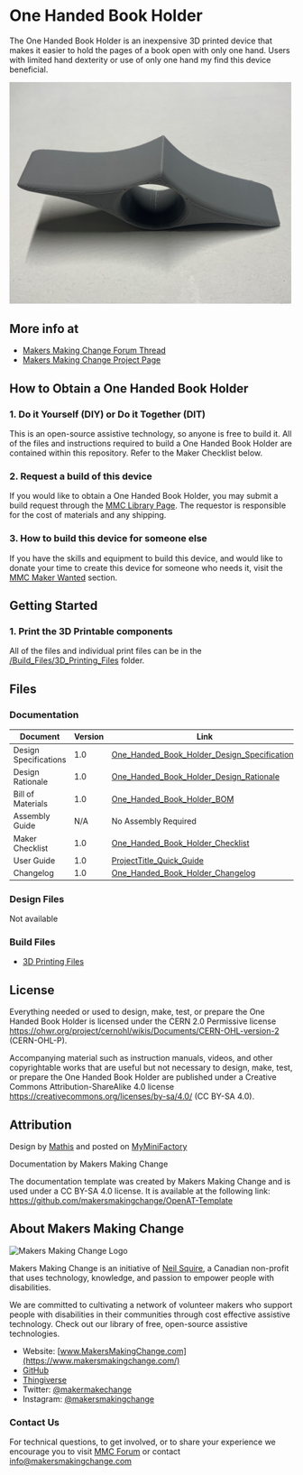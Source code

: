 <!--- 
Open Source Assistive Technology: GitHub Readme Template
 --->

<!---
INSTRUCTIONS
This is a markdown template for creating the README.md file in a GitHub repository. This file is rendered and displayed automatically when someone visits the repository.

This document includes helper text that will not be displayed when rendered. Any text between the less-than sign + exclamation mark + three hyphen-minus (<!---) and matching three hyphen-minus + greater-than sign will not be displayed. This helper text can be deleted once the corresponding section is completed.

 --->
 
 <!--- 
TITLE
Should match the name of the GitHub repository. Choose something descriptive rather than whimsical. 
 --->
 # One Handed Book Holder

<!--- 
SUMMARY
A brief summary of the project. What it does, who it is for, how much it costs.
 --->
The One Handed Book Holder is an inexpensive 3D printed device that makes it easier to hold the pages of a book open with only one hand. Users with limited hand dexterity or use of only one hand my find this device beneficial.  

<!--- 
PHOTO
![Image Description](Photos/Book Holder Front.jpg)
 --->

<img src="Photos/Book Holder Front.jpg" width="500" alt="The front view of a grey 3D printed handheld book holder">

## More info at
 - [Makers Making Change Forum Thread](TBD) 
 - [Makers Making Change Project Page](TBD)

## How to Obtain a One Handed Book Holder
### 1. Do it Yourself (DIY) or Do it Together (DIT)

This is an open-source assistive technology, so anyone is free to build it. All of the files and instructions required to build a One Handed Book Holder are contained within this repository. Refer to the Maker Checklist below.

### 2. Request a build of this device

If you would like to obtain a One Handed Book Holder, you may submit a build request through the [MMC Library Page](https://makersmakingchange.com/project/one-handed-book-holder/). The requestor is responsible for the cost of materials and any shipping.

### 3. How to build this device for someone else

If you have the skills and equipment to build this device, and would like to donate your time to create this device for someone who needs it, visit the [MMC Maker Wanted](https://makersmakingchange.com/maker-wanted/) section.



## Getting Started
<!--- 
Include an overall idea of what major steps are required to build the device.
 --->


### 1. Print the 3D Printable components

All of the files and individual print files can be in the [/Build_Files/3D_Printing_Files](/Build_Files/3D_Printing_Files/) folder.


## Files
<!---
FILES
This section includes all the information and files required to build and modify the device, including documentation, design files, and build files. 
--->

### Documentation
<!---
DOCUMENTATION

--->
| Document | Version | Link |
|----------|---------|------|
| Design Specifications| 1.0 | [One_Handed_Book_Holder_Design_Specifications](/Documentation//Working_Files/One_Handed_Book_Holder_Design_Rationale.pdf) |
| Design Rationale     | 1.0 | [One_Handed_Book_Holder_Design_Rationale](/Documentation/One_Handed_Book_Holder_Design_Rationale.pdf) |
| Bill of Materials    | 1.0 | [One_Handed_Book_Holder_BOM](/Documentation/One_Handed_Book_Holder_BOM.xlsx) |
| Assembly Guide       | N/A | No Assembly Required
| Maker Checklist      | 1.0 | [One_Handed_Book_Holder_Checklist](/Documentation/One_Handed_Book_Holder_Maker_Checklist.pdf) |
| User Guide           | 1.0 | [ProjectTitle_Quick_Guide](/Documentation/One_Handed_Book_Holder_User_Guide.pdf)           |
| Changelog            | 1.0 | [One_Handed_Book_Holder_Changelog](/Documentation/One_Handed_Book_Holder_Changelog.pdf)               |

### Design Files
<!---
DESIGN FILES
If possible, include a copy of original design files to facilitate easy editing and customization.
--->
Not available 

### Build Files
<!---
BUILD FILES
This section i
--->
 - [3D Printing Files](/Build_Files/3D_Printing)


## License
<!---
LICENSE
Choose an appropriate license. We recommend an open-source hardware compatible license.
--->
Everything needed or used to design, make, test, or prepare the One Handed Book Holder is licensed under the CERN 2.0 Permissive license <https://ohwr.org/project/cernohl/wikis/Documents/CERN-OHL-version-2> (CERN-OHL-P).

Accompanying material such as instruction manuals, videos, and other copyrightable works that are useful but not necessary to design, make, test, or prepare the One Handed Book Holder are published under a Creative Commons Attribution-ShareAlike 4.0 license <https://creativecommons.org/licenses/by-sa/4.0/> (CC BY-SA 4.0).

## Attribution
<!---
ATTRIBUTION
Include any information related to the development of the design. This may include who identified the initial challenge, who contributed to the design
--->
Design by [Mathis](https://www.myminifactory.com/users/mgigli) and posted on [MyMiniFactory](https://www.myminifactory.com/object/3d-print-one-hand-book-holder-41414)

Documentation by Makers Making Change

The documentation template was created by Makers Making Change and is used under a CC BY-SA 4.0 license. It is available at the following link: https://github.com/makersmakingchange/OpenAT-Template




## About Makers Making Change
<img src="https://www.makersmakingchange.com/wp-content/uploads/logo/mmc_logo.svg" width="500" alt="Makers Making Change Logo">

Makers Making Change is an initiative of [Neil Squire](https://www.neilsquire.ca/), a Canadian non-profit that uses technology, knowledge, and passion to empower people with disabilities.

We are committed to cultivating a network of volunteer makers who support people with disabilities in their communities through cost effective assistive technology. Check out our library of free, open-source assistive technologies.

 - Website: [www.MakersMakingChange.com](https://www.makersmakingchange.com/)
 - [GitHub](https://github.com/makersmakingchange)
 - [Thingiverse](https://www.thingiverse.com/makersmakingchange/about)
 - Twitter: [@makermakechange](https://twitter.com/makermakechange)
 - Instagram: [@makersmakingchange](https://www.instagram.com/makersmakingchange)

### Contact Us
For technical questions, to get involved, or to share your experience we encourage you to visit [MMC Forum](https://forum.makersmakingchange.com) or contact info@makersmakingchange.com
